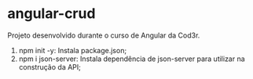 # angular-crud
Projeto desenvolvido durante o curso de Angular da Cod3r.

1. npm init -y: Instala package.json;
2. npm i json-server: Instala dependência de json-server para utilizar na construção da API;